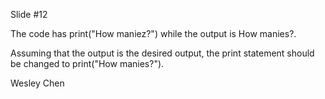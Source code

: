 Slide #12

The code has print("How maniez?") while the output is How manies?.

Assuming that the output is the desired output, the print statement should be changed to
print("How manies?").

Wesley Chen
